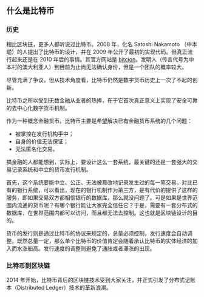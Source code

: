 ## 什么是比特币

### 历史
相比区块链，更多人都听说过比特币。2008 年，化名 Satoshi Nakamoto （中本聪）的人提出了比特币的设计，并在 2009 年公开了最初的实现代码。但真正流行起来还是在 2010 年后的事情。其官方网站是 [bitcion](http://bitcoin.org)。发明人（传言代号为中本村的澳大利亚人）到目前为止尚无法确认身份，但是一个团队的概率较大。

尽管充满了争议，但从技术角度看，比特币仍然是数字货币历史上一次了不起的创新。

比特币之所以受到无数金融从业者的热捧，在于它首次真正意义上实现了安全可靠的去中心化数字货币机制。

作为一种概念金融货币。比特币主要是希望解决已有金融货币系统的几个问题：

* 被掌控在发行机构手中；
* 自身的价值无法保证；
* 无法匿名化交易。

搞金融的人都能想到，实际上，要设计这么一套系统，最关键的还是一套强大的交易记录系统和中立的货币发行机制。

首先，这个系统要能中立、公正、无法被篡改地记录发生过的每一笔交易。对比已有的银行系统，可以看出，现在的银行机制作为第三方，是有代价的提供了这样的服务，即如果交易双方都相信银行的数据库，那么就没问题了。可是如果是世界范围内流通的货币呢？有哪个银行能让大家完全信任它？于是，需要有一套分布式的数据库，在世界范围内都可以访问，而且都无法去控制。这也就是区块链设计的目的。

货币的发行则是通过比特币的协议来规定的，总量必须控制，发行速度会自动调整。既然总量一定，那么单个比特币的价值肯定会随着承认比特币的实体经济的加入而水涨船高。发行速度的调整则避免了通胀或者滞涨的出现。

### 比特币到区块链

2014 年开始，比特币背后的区块链技术受到大家关注，并正式引发了分布式记账本（Distributed Ledger）技术的革新浪潮。